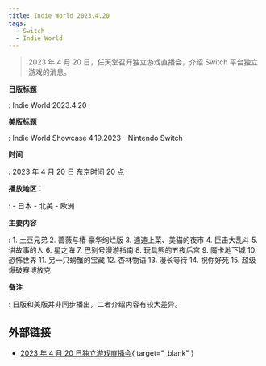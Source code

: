 ```yaml
---
title: Indie World 2023.4.20
tags:
  - Switch
  - Indie World
---
```


> 2023 年 4 月 20 日，任天堂召开独立游戏直播会，介绍 Switch 平台独立游戏的消息。

**日版标题**

:	Indie World 2023.4.20

**美版标题**

:	Indie World Showcase 4.19.2023 - Nintendo Switch

**时间**

:	2023 年 4 月 20 日 东京时间 20 点

**播放地区**：

:	- 日本
	- 北美
	- 欧洲

**主要内容**

:	1. 土豆兄弟
	2. 蔷薇与椿 豪华绚烂版
	3. 速速上菜、美猫的夜市
	4. 巨击大乱斗
	5. 讲故事的人
	6. 星之海
	7. 巴别号漫游指南
	8. 玩具熊的五夜后宫
	9. 魔卡地下城
	10. 恐怖世界
	11. 另一只螃蟹的宝藏
	12. 杏林物语
	13. 漫长等待
	14. 祝你好死
	15. 超级爆破赛博放克

**备注**

:	日版和美版并非同步播出，二者介绍内容有较大差异。

## 外部链接

- [2023 年 4 月 20 日独立游戏直播会](https://www.bilibili.com/video/BV1GV4y1f7JJ/){ target="_blank" }
